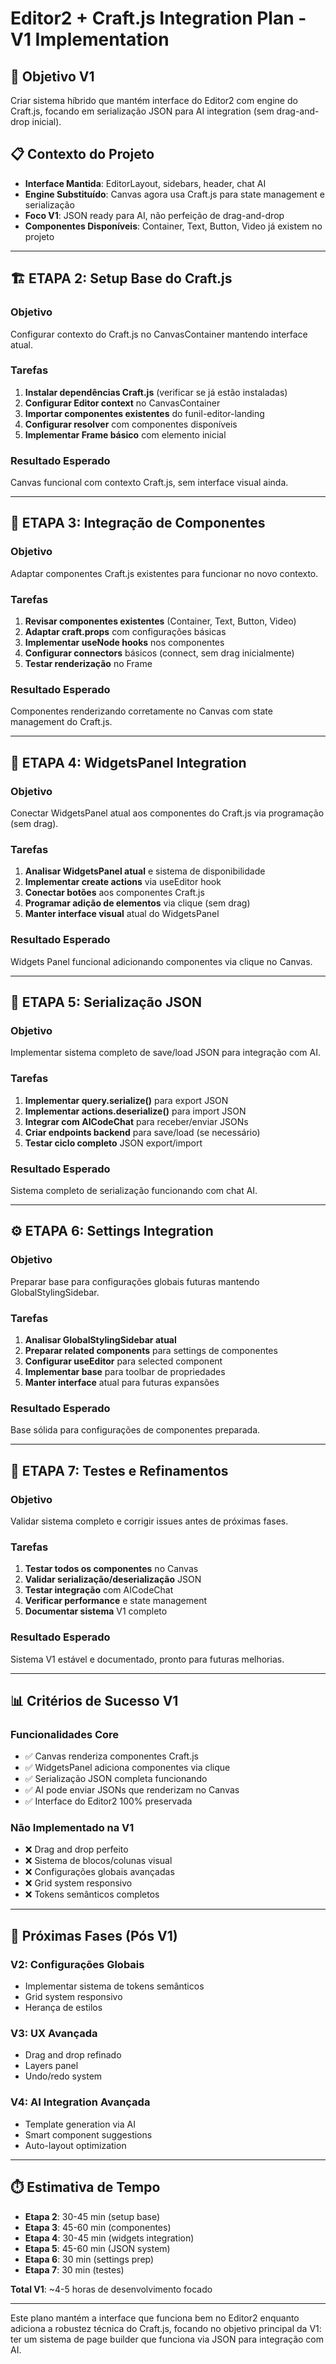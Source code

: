 # Editor2 + Craft.js Integration Plan - V1 Implementation

## 🎯 Objetivo V1
Criar sistema híbrido que mantém interface do Editor2 com engine do Craft.js, focando em serialização JSON para AI integration (sem drag-and-drop inicial).

## 📋 Contexto do Projeto
- **Interface Mantida**: EditorLayout, sidebars, header, chat AI
- **Engine Substituído**: Canvas agora usa Craft.js para state management e serialização
- **Foco V1**: JSON ready para AI, não perfeição de drag-and-drop
- **Componentes Disponíveis**: Container, Text, Button, Video já existem no projeto

---

## 🏗️ ETAPA 2: Setup Base do Craft.js

### Objetivo
Configurar contexto do Craft.js no CanvasContainer mantendo interface atual.

### Tarefas
1. **Instalar dependências Craft.js** (verificar se já estão instaladas)
2. **Configurar Editor context** no CanvasContainer
3. **Importar componentes existentes** do funil-editor-landing
4. **Configurar resolver** com componentes disponíveis
5. **Implementar Frame básico** com elemento inicial

### Resultado Esperado
Canvas funcional com contexto Craft.js, sem interface visual ainda.

---

## 🎨 ETAPA 3: Integração de Componentes

### Objetivo
Adaptar componentes Craft.js existentes para funcionar no novo contexto.

### Tarefas
1. **Revisar componentes existentes** (Container, Text, Button, Video)
2. **Adaptar craft.props** com configurações básicas
3. **Implementar useNode hooks** nos componentes
4. **Configurar connectors** básicos (connect, sem drag inicialmente)
5. **Testar renderização** no Frame

### Resultado Esperado
Componentes renderizando corretamente no Canvas com state management do Craft.js.

---

## 🔗 ETAPA 4: WidgetsPanel Integration

### Objetivo
Conectar WidgetsPanel atual aos componentes do Craft.js via programação (sem drag).

### Tarefas
1. **Analisar WidgetsPanel atual** e sistema de disponibilidade
2. **Implementar create actions** via useEditor hook
3. **Conectar botões** aos componentes Craft.js
4. **Programar adição de elementos** via clique (sem drag)
5. **Manter interface visual** atual do WidgetsPanel

### Resultado Esperado
Widgets Panel funcional adicionando componentes via clique no Canvas.

---

## 📄 ETAPA 5: Serialização JSON

### Objetivo
Implementar sistema completo de save/load JSON para integração com AI.

### Tarefas
1. **Implementar query.serialize()** para export JSON
2. **Implementar actions.deserialize()** para import JSON
3. **Integrar com AICodeChat** para receber/enviar JSONs
4. **Criar endpoints backend** para save/load (se necessário)
5. **Testar ciclo completo** JSON export/import

### Resultado Esperado
Sistema completo de serialização funcionando com chat AI.

---

## ⚙️ ETAPA 6: Settings Integration

### Objetivo
Preparar base para configurações globais futuras mantendo GlobalStylingSidebar.

### Tarefas
1. **Analisar GlobalStylingSidebar atual**
2. **Preparar related components** para settings de componentes
3. **Configurar useEditor** para selected component
4. **Implementar base** para toolbar de propriedades
5. **Manter interface** atual para futuras expansões

### Resultado Esperado
Base sólida para configurações de componentes preparada.

---

## 🧪 ETAPA 7: Testes e Refinamentos

### Objetivo
Validar sistema completo e corrigir issues antes de próximas fases.

### Tarefas
1. **Testar todos os componentes** no Canvas
2. **Validar serialização/deserialização** JSON
3. **Testar integração** com AICodeChat
4. **Verificar performance** e state management
5. **Documentar sistema** V1 completo

### Resultado Esperado
Sistema V1 estável e documentado, pronto para futuras melhorias.

---

## 📊 Critérios de Sucesso V1

### Funcionalidades Core
- ✅ Canvas renderiza componentes Craft.js
- ✅ WidgetsPanel adiciona componentes via clique
- ✅ Serialização JSON completa funcionando
- ✅ AI pode enviar JSONs que renderizam no Canvas
- ✅ Interface do Editor2 100% preservada

### Não Implementado na V1
- ❌ Drag and drop perfeito
- ❌ Sistema de blocos/colunas visual
- ❌ Configurações globais avançadas
- ❌ Grid system responsivo
- ❌ Tokens semânticos completos

---

## 🚀 Próximas Fases (Pós V1)

### V2: Configurações Globais
- Implementar sistema de tokens semânticos
- Grid system responsivo
- Herança de estilos

### V3: UX Avançada
- Drag and drop refinado
- Layers panel
- Undo/redo system

### V4: AI Integration Avançada
- Template generation via AI
- Smart component suggestions
- Auto-layout optimization

---

## ⏱️ Estimativa de Tempo
- **Etapa 2**: 30-45 min (setup base)
- **Etapa 3**: 45-60 min (componentes)
- **Etapa 4**: 30-45 min (widgets integration)
- **Etapa 5**: 45-60 min (JSON system)
- **Etapa 6**: 30 min (settings prep)
- **Etapa 7**: 30 min (testes)

**Total V1**: ~4-5 horas de desenvolvimento focado

---

Este plano mantém a interface que funciona bem no Editor2 enquanto adiciona a robustez técnica do Craft.js, focando no objetivo principal da V1: ter um sistema de page builder que funciona via JSON para integração com AI.